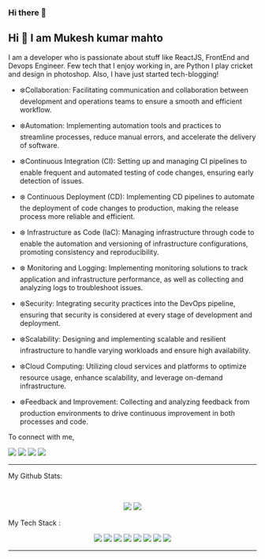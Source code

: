 ### Hi there 👋

<!--
**mkmahto2/mkmahto2** is a ✨ _special_ ✨ repository because its `README.md` (this file) appears on your GitHub profile.

Here are some ideas to get you started:

-->
## Hi 👋 I am Mukesh kumar mahto

I am a developer who is passionate about stuff like ReactJS, FrontEnd and Devops Engineer. Few tech that I enjoy working in, are Python I play cricket and design in photoshop. Also, I have just started tech-blogging! 


- ❄️Collaboration: Facilitating communication and collaboration between development and operations teams to ensure a smooth and efficient workflow.

-  ❄️Automation: Implementing automation tools and practices to streamline processes, reduce manual errors, and accelerate the delivery of software.

-  ❄️Continuous Integration (CI): Setting up and managing CI pipelines to enable frequent and automated testing of code changes, ensuring early detection of issues.

- ❄️ Continuous Deployment (CD): Implementing CD pipelines to automate the deployment of code changes to production, making the release process more reliable and efficient.

- ❄️ Infrastructure as Code (IaC): Managing infrastructure through code to enable the automation and versioning of infrastructure configurations, promoting consistency and reproducibility.

- ❄️ Monitoring and Logging: Implementing monitoring solutions to track application and infrastructure performance, as well as collecting and analyzing logs to troubleshoot issues.

-  ❄️Security: Integrating security practices into the DevOps pipeline, ensuring that security is considered at every stage of development and deployment.

-  ❄️Scalability: Designing and implementing scalable and resilient infrastructure to handle varying workloads and ensure high availability.

- ❄️Cloud Computing: Utilizing cloud services and platforms to optimize resource usage, enhance scalability, and leverage on-demand infrastructure.

-  ❄️Feedback and Improvement: Collecting and analyzing feedback from production environments to drive continuous improvement in both processes and code.


To connect with me,

<p align = "center">



[<img src="https://img.shields.io/badge/linkedin-%230077B5.svg?&style=for-the-badge&logo=linkedin&logoColor=white" />](https://www.linkedin.com/in/mkmahto7/)
[<img src = "https://img.shields.io/badge/instagram-%23E4405F.svg?&style=for-the-badge&logo=instagram&logoColor=white">](https://www.instagram.com/mukeshaims.7755/?hl=hi/)
 ![](https://img.shields.io/github/followers/mkmahto2?style=for-the-badge&logo=appveyor)
[<img src="https://img.shields.io/badge/Medium-12100E?style=for-the-badge&logo=medium&logoColor=white"/>](https://medium.com/@mukesh.7755/)
</p>

---
My Github Stats: 

<br>

<p align = "center">
  <img src = "https://github-readme-stats.vercel.app/api?username=mkmahto2&show_icons=true&theme=radical&line_height=27">
  <img src = "https://github-readme-stats.vercel.app/api/top-langs/?username=mkmahto2&hide=css,html&theme=tokyonight">
</p>

My Tech Stack :<p align = "center">
  <img src="https://img.shields.io/badge/python%20-%2314354C.svg?&style=for-the-badge&logo=python&logoColor=white"/> 
  <img src="https://img.shields.io/badge/c%20-%2300599C.svg?&style=for-the-badge&logo=c&logoColor=white"/> 
  <img src="https://img.shields.io/badge/c++%20-%2300599C.svg?&style=for-the-badge&logo=c%2B%2B&ogoColor=white"/> 
  <img src="https://img.shields.io/badge/markdown-%23000000.svg?&style=for-the-badge&logo=markdown&logoColor=white"/> 
  <img src="https://img.shields.io/badge/flask%20-%23000.svg?&style=for-the-badge&logo=flask&logoColor=white"/> 
  <img src="https://img.shields.io/badge/git%20-%23F05033.svg?&style=for-the-badge&logo=git&logoColor=white"/> 
  <img src="https://img.shields.io/badge/AWS%20-%23FF9900.svg?&style=for-the-badge&logo=amazon-aws&logoColor=white"/> 
  <img src="https://img.shields.io/badge/heroku%20-%23430098.svg?&style=for-the-badge&logo=heroku&logoColor=white"/> 
</p>

---
